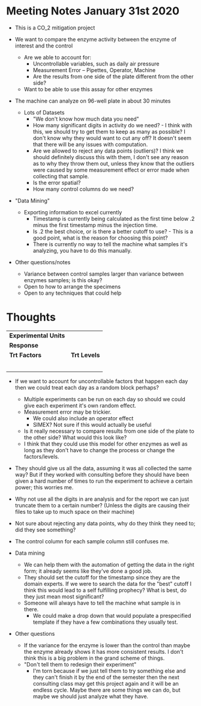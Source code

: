 # Meeting Notes January 31st 2020

* This is a CO_2 mitigation project

* We want to compare the enzyme activity between the enzyme of interest and the control
  + Are we able to account for:
    - Uncontrollable variables, such as daily air pressure
    - Measurement Error – Pipettes, Operator, Machine
    - Are the results from one side of the plate different from the other side?
  + Want to be able to use this assay for other enzymes
  
* The machine can analyze on 96-well plate in about 30 minutes
  + Lots of Datasets
    - "We don't know how much data you need"
    - How many significant digits in activity do we need? - I think with this, we should try to get them to keep as many as possible? I don't know why they would want to cut any off? It doesn't seem that there will be any issues with computation. 
    - Are we allowed to reject any data points (outliers)? I think we should definitely discuss this with them, I don't see any reason as to why they throw them out, unless they know that the outliers were caused by some measurement effect or error made when collecting that sample. 
    - Is the error spatial?
    - How many control columns do we need?
    
* "Data Mining"
  + Exporting information to excel currently
    - Timestamp is currently being calculated as the first time below .2 minus the first timestamp minus the injection time.
    - Is .2 the best choice, or is there a better cutoff to use? - This is a good point, what is the reason for choosing this point? 
    - There is currently no way to tell the machine what samples it's analyzing, you have to do this manually.
    
* Other questions/notes
  + Variance between control samples larger than variance between enzymes samples; is this okay? 
  + Open to how to arrange the specimens
  + Open to any techniques that could help
  
  
# Thoughts
|                        |                |
|------------------------|---------------:|
| **Experimental Units** |                |
| **Response**           |                |
| **Trt Factors**        | **Trt Levels** |
|                        |                |
|                        |                |
|                        |                |
|                        |                |
|                        |                |


* If we want to account for uncontrollable factors that happen each day then we could treat each day as a random block perhaps?
  + Multiple experiments can be run on each day so should we could give each experiment it's own random effect.
  + Measurement error may be trickier.
    - We could also include an operator effect
    - SIMEX? Not sure if this would actually be useful
  + Is it really necessary to compare results from one side of the plate to the other side? What would this look like?
  + I think that they could use this model for other enzymes as well as long as they don't have to change the process or change the factors/levels.
  
* They should give us all the data, assuming it was all collected the same way? But if they worked with consulting before they should have been given a hard number of times to run the experiment to achieve a certain power; this worries me.

* Why not use all the digits in are analysis and for the report we can just truncate them to a certain number? (Unless the digits are causing their files to take up to much space on their machine)

* Not sure about rejecting any data points, why do they think they need to; did they see something?

* The control column for each sample column still confuses me. 

* Data mining  
  + We can help them with the automation of getting the data in the right form; it already seems like they've done a good job.
  + They should set the cutoff for the timestamp since they are the domain experts. If we were to search the data for the "best" cutoff I think this would lead to a self fulfilling prophecy? What is best, do they just mean most significant?
  + Someone will always have to tell the machine what sample is in there.
    - We could make a drop down that would populate a prespecified template if they have a few combinations they usually test.
    
* Other questions  
  + If the variance for the enzyme is lower than the control than maybe the enzyme already shows it has more consistent results. I don't think this is a big problem in the grand scheme of things.
  + "Don't tell them to redesign their experiment"
    - I'm torn because if we just tell them to try something else and they can't finish it by the end of the semester then the next consulting class may get this project again and it will be an endless cycle. Maybe there are some things we can do, but maybe we should just analyze what they have.
